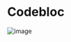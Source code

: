 # Codebloc
![image](https://github.com/user-attachments/assets/4e152799-e1fa-49c6-a1ac-039614712dac)
